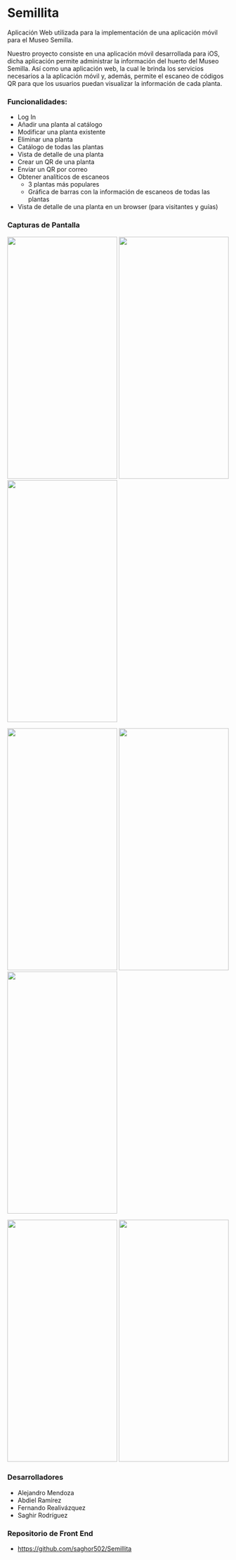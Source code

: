 
# Semillita 

<p>Aplicación Web utilizada para la implementación de una aplicación móvil para el Museo Semilla.</p>

<p>
Nuestro proyecto consiste en una aplicación móvil desarrollada para iOS, dicha aplicación permite administrar la información del huerto del Museo Semilla. Así como una aplicación web, la cual le brinda los servicios necesarios a la aplicación móvil y, además, permite el escaneo de códigos QR para que los usuarios puedan visualizar la información de cada planta.
</p>

### Funcionalidades:

* Log In 
* Añadir una planta al catálogo
* Modificar una planta existente
* Eliminar una planta
* Catálogo de todas las plantas
* Vista de detalle de una planta
* Crear un QR de una planta
* Enviar un QR por correo
* Obtener analíticos de escaneos
  * 3 plantas más populares
  * Gráfica de barras con la información de escaneos de todas las plantas
* Vista de detalle de una planta en un browser (para visitantes y guías)

### Capturas de Pantalla
<p style="float">
<img src="https://user-images.githubusercontent.com/31571759/196774441-53cb13e1-743f-4259-8f7d-08940bf3893b.png" width="250" height="550">
<img src="https://user-images.githubusercontent.com/31571759/196774467-eda1cb3a-0c96-49d9-b925-1fd117cecd8e.png" width="250" height="550">
<img src="https://user-images.githubusercontent.com/31571759/196774475-2092134f-6b02-45fa-a772-f89d37cccac1.png" width="250" height="550">
</p>
<p style="float">
<img src="https://user-images.githubusercontent.com/31571759/196774497-6b6e01b9-b454-48a0-a749-141f224ab61e.png" width="250" height="550">
<img src="https://user-images.githubusercontent.com/31571759/196774675-41c6cab8-2160-40d7-bf5f-57ec3378d2d2.png" width="250" height="550">
<img src="https://user-images.githubusercontent.com/31571759/196774513-81b40200-a780-4b00-95ae-67ae8412ff77.png" width="250" height="550">
</p>
<p style="float">
<img src="https://user-images.githubusercontent.com/31571759/196774527-cfb1c800-016c-45b5-8543-06a5e5e71453.png" width="250" height="550">
<img src="https://user-images.githubusercontent.com/31571759/196774650-c740306d-0517-4a76-973e-619cd9e2cb07.png" width="250" height="550">
</p>

### Desarrolladores

* Alejandro Mendoza 
* Abdiel Ramírez 
* Fernando Realivázquez
* Saghir Rodríguez

### Repositorio de Front End

* https://github.com/saghor502/Semillita
